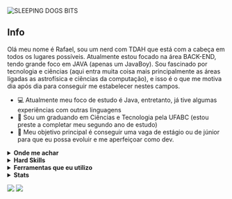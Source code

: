 ![SLEEPING DOGS BITS](https://github.com/Rvictorio/Rvictorio/blob/main/gif_perfil.gif)

## Info

Olá meu nome é Rafael, sou um nerd com TDAH que está com a cabeça em todos os lugares possíveis. Atualmente estou focado na área BACK-END, tendo grande foco em JAVA (apenas um JavaBoy). Sou fascinado por tecnologia e ciências (aqui entra muita coisa mais principalmente as áreas ligadas as astrofísica e ciências da computação), e isso é o que me motiva dia após dia para conseguir me estabelecer nestes campos.

- :computer: Atualmente meu foco de estudo é Java, entretanto, já tive algumas experiências com outras linguagens
- :school: Sou um graduando em Ciências e Tecnologia pela UFABC (estou preste a completar meu segundo ano de estudo)
- :dart: Meu objetivo principal é conseguir uma vaga de estágio ou de júnior para que eu possa evoluir e me aperfeiçoar como dev.

</details>


<details>
  <summary><b>Onde me achar</b></summary>

[![Github](https://img.shields.io/badge/-Github-181717?style=for-the-badge&logo=Github&logoColor=white)](https://github.com/Rvictorio)
[![LinkedIn](https://img.shields.io/badge/-LinkedIn-0077B5?style=for-the-badge&logo=LinkedIn&logoColor=white)](https://www.linkedin.com/in/rvictorio)
[![Twitter](https://img.shields.io/badge/-Twitter-1DA1F2?style=for-the-badge&logo=Twitter&logoColor=white)](https://twitter.com/Rvictori0)

</details>
<details>
  <summary><b>Hard Skills</b></summary>

| Linguagens | Nível | Comentarios |
|:----------|------| ------------------|
|JAVA|:star: :star: | Possuo conhecimento básico avançando para o intermadiario
|Python| :star: | Já utilizei a linguagem em meus estudos
|C++| :star: | Já tive experiências em projetos com esta tecnologia
|HTML/CSS/JS| :star: | Iniciei meus estudos recentemente nessas ferramentas
|SQL| :star: | Uma adição recente aos meus estudos


  
</details>

<details>
  <summary><b>Ferramentas que eu utilizo</b></summary>

| Ferramentas | Nível | Comentarios |
|:----------|------| ------------------|
|GIT/GITHUB|:star: :star: | Acredito que possuo um bom conhecimento nessas ferramentas
|Intellij IDEA| :star: :star: | Minha IDE favorita para codar em JAVA
|VS Code | :star: | Ferramenta que comecei a utilizar recentemente 
|Spring Boot| :star: | Iniciei meus estudos recentemente nessas ferramentas
|PostgrSQL| :star: | Estou adquirindo familiaridade com a ferramenta


  
</details>

<details>
  <summary><b>Stats</b></summary>
  
  
  ![stats](https://github-readme-stats.vercel.app/api?username=rvictorio&title_color=3498db&text_color=2ecc71&icon_color=3498db&bg_color=00000000&hide_border=true&show_icons=true&include_all_commits=true&count_private=true&disable_animations=true)
  
  
</details>

![](https://komarev.com/ghpvc/?username=rvictorio&style=flat-square&label=Views)
![]( https://badges.pufler.dev/visits/char-al/rvictorio?color=black&logo=github&style=flat-square )
